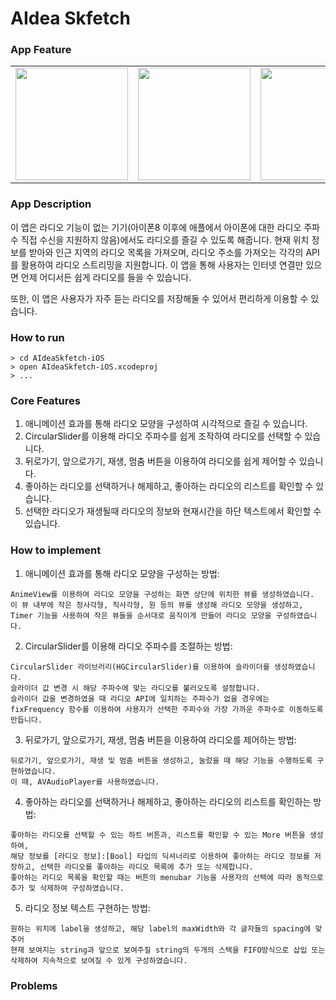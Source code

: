 # AIdea Skfetch

### App Feature

<table>
<tr>
<td>
<img src="https://user-images.githubusercontent.com/111719007/220984104-ceb9bed8-939d-4a62-8347-6d04765d4fee.gif" width="180" />
</td>
<td>
<img src="https://user-images.githubusercontent.com/111719007/220984124-5a3b7954-af92-41c4-babb-3bafc0ab6b77.gif" width="180" />
</td>
<td>
<img src="https://user-images.githubusercontent.com/111719007/220984147-13c19ed3-1fdd-4d3a-9e17-47e1aba1f53d.gif" width="180" />
</td>
<td>
<img src="https://user-images.githubusercontent.com/111719007/220984157-a10fbf26-5fac-47fa-9460-71d832c62f4e.gif" width="180" />
</td>
</tr>
</table>

### App Description

이 앱은 라디오 기능이 없는 기기(아이폰8 이후에 애플에서 아이폰에 대한 라디오 주파수 직접 수신을 지원하지 않음)에서도 라디오를 즐길 수 있도록 해줍니다. 현재 위치 정보를 받아와 인근 지역의 라디오 목록을 가져오며, 라디오 주소를 가져오는 각각의 API를 활용하여 라디오 스트리밍을 지원합니다. 이 앱을 통해 사용자는 인터넷 연결만 있으면 언제 어디서든 쉽게 라디오를 들을 수 있습니다.

또한, 이 앱은 사용자가 자주 듣는 라디오를 저장해둘 수 있어서 편리하게 이용할 수 있습니다. 

### How to run

```
> cd AIdeaSkfetch-iOS
> open AIdeaSkfetch-iOS.xcodeproj
> ...
```

### Core Features

1. 애니메이션 효과를 통해 라디오 모양을 구성하여 시각적으로 즐길 수 있습니다.
2. CircularSlider를 이용해 라디오 주파수를 쉽게 조작하여 라디오를 선택할 수 있습니다.
3. 뒤로가기, 앞으로가기, 재생, 멈춤 버튼을 이용하여 라디오를 쉽게 제어할 수 있습니다.
4. 좋아하는 라디오를 선택하거나 해제하고, 좋아하는 라디오의 리스트를 확인할 수 있습니다.
5. 선택한 라디오가 재생될때 라디오의 정보와 현재시간을 하단 텍스트에서 확인할 수 있습니다.

### How to implement

1. 애니메이션 효과를 통해 라디오 모양을 구성하는 방법:
```
AnimeView를 이용하여 라디오 모양을 구성하는 화면 상단에 위치한 뷰를 생성하였습니다.
이 뷰 내부에 작은 정사각형, 직사각형, 원 등의 뷰를 생성해 라디오 모양을 생성하고,
Timer 기능을 사용하여 작은 뷰들을 순서대로 움직이게 만들어 라디오 모양을 구성하였습니다.
```
2. CircularSlider를 이용해 라디오 주파수를 조절하는 방법:
```
CircularSlider 라이브러리(HGCircularSlider)를 이용하여 슬라이더를 생성하였습니다.
슬라이더 값 변경 시 해당 주파수에 맞는 라디오를 불러오도록 설정합니다.
슬라이더 값을 변경하였을 때 라디오 API에 일치하는 주파수가 없을 경우에는 
fixFrequency 함수를 이용하여 사용자가 선택한 주파수와 가장 가까운 주파수로 이동하도록 만듭니다.
```
3. 뒤로가기, 앞으로가기, 재생, 멈춤 버튼을 이용하여 라디오를 제어하는 방법:
```
뒤로가기, 앞으로가기, 재생 및 멈춤 버튼을 생성하고, 눌렀을 때 해당 기능을 수행하도록 구현하였습니다.
이 때, AVAudioPlayer를 사용하였습니다.
```
4. 좋아하는 라디오를 선택하거나 해제하고, 좋아하는 라디오의 리스트를 확인하는 방법:
```
좋아하는 라디오를 선택할 수 있는 하트 버튼과, 리스트를 확인할 수 있는 More 버튼을 생성하여, 
해당 정보를 [라디오 정보]:[Bool] 타입의 딕셔너리로 이용하여 좋아하는 라디오 정보를 저장하고, 선택한 라디오를 좋아하는 라디오 목록에 추가 또는 삭제합니다.
좋아하는 라디오 목록을 확인할 때는 버튼의 menubar 기능을 사용자의 선택에 따라 동적으로 추가 및 삭제하여 구성하였습니다.
```
5. 라디오 정보 텍스트 구현하는 방법:
```
원하는 위치에 label을 생성하고, 해당 label의 maxWidth와 각 글자들의 spacing에 맞추어
현재 보여지는 string과 앞으로 보여주질 string의 두개의 스택을 FIFO방식으로 삽입 또는 삭제하여 지속적으로 보여질 수 있게 구성하였습니다.
```

### Problems



